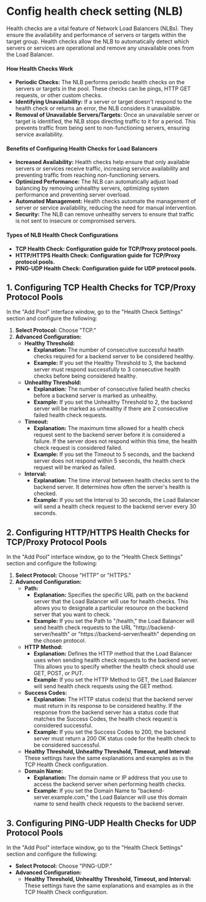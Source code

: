 # Config health check setting (NLB)

Health checks are a vital feature of Network Load Balancers (NLBs). They ensure the availability and performance of servers or targets within the target group. Health checks allow the NLB to automatically detect which servers or services are operational and remove any unavailable ones from the Load Balancer.

#### How Health Checks Work

* **Periodic Checks:** The NLB performs periodic health checks on the servers or targets in the pool. These checks can be pings, HTTP GET requests, or other custom checks.
* **Identifying Unavailability:** If a server or target doesn't respond to the health check or returns an error, the NLB considers it unavailable.
* **Removal of Unavailable Servers/Targets:** Once an unavailable server or target is identified, the NLB stops directing traffic to it for a period. This prevents traffic from being sent to non-functioning servers, ensuring service availability.

#### Benefits of Configuring Health Checks for Load Balancers

* **Increased Availability:** Health checks help ensure that only available servers or services receive traffic, increasing service availability and preventing traffic from reaching non-functioning servers.
* **Optimized Performance:** The NLB can automatically adjust load balancing by removing unhealthy servers, optimizing system performance and preventing server overload.
* **Automated Management:** Health checks automate the management of server or service availability, reducing the need for manual intervention.
* **Security:** The NLB can remove unhealthy servers to ensure that traffic is not sent to insecure or compromised servers.

#### Types of NLB Health Check Configurations

* **TCP Health Check: Configuration guide for TCP/Proxy protocol pools.**
* **HTTP/HTTPS Health Check: Configuration guide for TCP/Proxy protocol pools.**
* **PING-UDP Health Check: Configuration guide for UDP protocol pools.**

## 1. Configuring TCP Health Checks for TCP/Proxy Protocol Pools

In the "Add Pool" interface window, go to the "Health Check Settings" section and configure the following:

1. **Select Protocol:** Choose "TCP."
2. **Advanced Configuration:**
   * **Healthy Threshold:**
     * **Explanation:** The number of consecutive successful health checks required for a backend server to be considered healthy.
     * **Example:** If you set the Healthy Threshold to 3, the backend server must respond successfully to 3 consecutive health checks before being considered healthy.
   * **Unhealthy Threshold:**
     * **Explanation:** The number of consecutive failed health checks before a backend server is marked as unhealthy.
     * **Example:** If you set the Unhealthy Threshold to 2, the backend server will be marked as unhealthy if there are 2 consecutive failed health check requests.
   * **Timeout:**
     * **Explanation:** The maximum time allowed for a health check request sent to the backend server before it is considered a failure. If the server does not respond within this time, the health check request is considered failed.
     * **Example:** If you set the Timeout to 5 seconds, and the backend server does not respond within 5 seconds, the health check request will be marked as failed.
   * **Interval:**
     * **Explanation:** The time interval between health checks sent to the backend server. It determines how often the server's health is checked.
     * **Example:** If you set the Interval to 30 seconds, the Load Balancer will send a health check request to the backend server every 30 seconds.

## 2. Configuring HTTP/HTTPS Health Checks for TCP/Proxy Protocol Pools

In the "Add Pool" interface window, go to the "Health Check Settings" section and configure the following:

1. **Select Protocol:** Choose "HTTP" or "HTTPS."
2. **Advanced Configuration:**
   * **Path:**
     * **Explanation:** Specifies the specific URL path on the backend server that the Load Balancer will use for health checks. This allows you to designate a particular resource on the backend server that you want to check.
     * **Example:** If you set the Path to "/health," the Load Balancer will send health check requests to the URL "http://backend-server/health" or "https://backend-server/health" depending on the chosen protocol.
   * **HTTP Method:**
     * **Explanation:** Defines the HTTP method that the Load Balancer uses when sending health check requests to the backend server. This allows you to specify whether the health check should use GET, POST, or PUT.
     * **Example:** If you set the HTTP Method to GET, the Load Balancer will send health check requests using the GET method.
   * **Success Codes:**
     * **Explanation:** The HTTP status code(s) that the backend server must return in its response to be considered healthy. If the response from the backend server has a status code that matches the Success Codes, the health check request is considered successful.
     * **Example:** If you set the Success Codes to 200, the backend server must return a 200 OK status code for the health check to be considered successful.
   * **Healthy Threshold, Unhealthy Threshold, Timeout, and Interval:** These settings have the same explanations and examples as in the TCP Health Check configuration.
   * **Domain Name:**
     * **Explanation:** The domain name or IP address that you use to access the backend server when performing health checks.
     * **Example:** If you set the Domain Name to "backend-server.example.com," the Load Balancer will use this domain name to send health check requests to the backend server.

## 3. Configuring PING-UDP Health Checks for UDP Protocol Pools

In the "Add Pool" interface window, go to the "Health Check Settings" section and configure the following:

* **Select Protocol:** Choose "PING-UDP."
* **Advanced Configuration:**
  * **Healthy Threshold, Unhealthy Threshold, Timeout, and Interval:** These settings have the same explanations and examples as in the TCP Health Check configuration.
